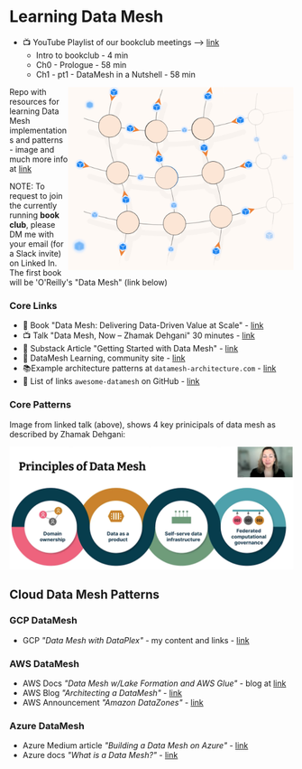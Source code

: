 # Learning Data Mesh

- :tv: YouTube Playlist of our bookclub meetings --> [link](https://www.youtube.com/playlist?list=PL4Q4HssKcxYunGOPCphuUmilOhIrN-JUq)
    - Intro to bookclub - 4 min
    - Ch0 - Prologue - 58 min
    - Ch1 - pt1 - DataMesh in a Nutshell - 58 min

<img src="https://github.com/lynnlangit/learning-data-mesh/blob/main/images/mesh.png" width=400 align=right>

Repo with resources for learning Data Mesh implementations and patterns - image and much more info at [link](https://www.k2view.com/platform/data-mesh-architecture/)

NOTE: To request to join the currently running **book club**, please DM me with your email (for a Slack invite) on Linked In.  The first book will be 'O'Reilly's "Data Mesh" (link below)

### Core Links
- 📘 Book "Data Mesh: Delivering Data-Driven Value at Scale" - [link](https://www.amazon.com/Data-Mesh-Delivering-Data-Driven-Value/dp/1492092398)
- :tv: Talk "Data Mesh, Now – Zhamak Dehgani" 30 minutes - [link](https://www.youtube.com/watch?v=VKDMz8op3VM)
- 🔖 Substack Article "Getting Started with Data Mesh" - [link](https://datameshlearning.substack.com/p/get-started-with-data-mesh)
- 🔖 DataMesh Learning, community site - [link](https://datameshlearning.com/)
- 📚Example architecture patterns at `datamesh-architecture.com` - [link](https://github.com/datamesh-architecture/datamesh-architecture.com)
- 🔖 List of links `awesome-datamesh` on GitHub - [link](https://github.com/JacekMajchrzak/awesome-datamesh)

### Core Patterns
Image from linked talk (above), shows 4 key prinicipals of data mesh as described by Zhamak Dehgani:  

<img src="https://github.com/lynnlangit/learning-data-mesh/blob/main/images/data-mesh-4.png" width=800>

## Cloud Data Mesh Patterns

### GCP DataMesh

- GCP *"Data Mesh with DataPlex"* - my content and links - [link](https://github.com/lynnlangit/gcp-essentials/tree/master/4_big%20data_and_genomics/4k_BigLake_%26_Dataplex)

### AWS DataMesh
- AWS Docs *"Data Mesh w/Lake Formation and AWS Glue"* - blog at [link](https://aws.amazon.com/blogs/big-data/design-a-data-mesh-architecture-using-aws-lake-formation-and-aws-glue/)
- AWS Blog *"Architecting a DataMesh"* - [link](https://aws.amazon.com/blogs/architecture/lets-architect-architecting-a-data-mesh/)
- AWS Announcement *"Amazon DataZones"* - [link](https://aws.amazon.com/about-aws/whats-new/2023/03/aws-amazon-datazone-preview/)

### Azure DataMesh
- Azure Medium article *"Building a Data Mesh on Azure"* - [link](https://medium.com/codex/building-a-data-mesh-on-microsoft-azure-2eb533b5b834)
- Azure docs *"What is a Data Mesh?"* - [link](https://learn.microsoft.com/en-us/azure/cloud-adoption-framework/scenarios/cloud-scale-analytics/architectures/what-is-data-mesh)
